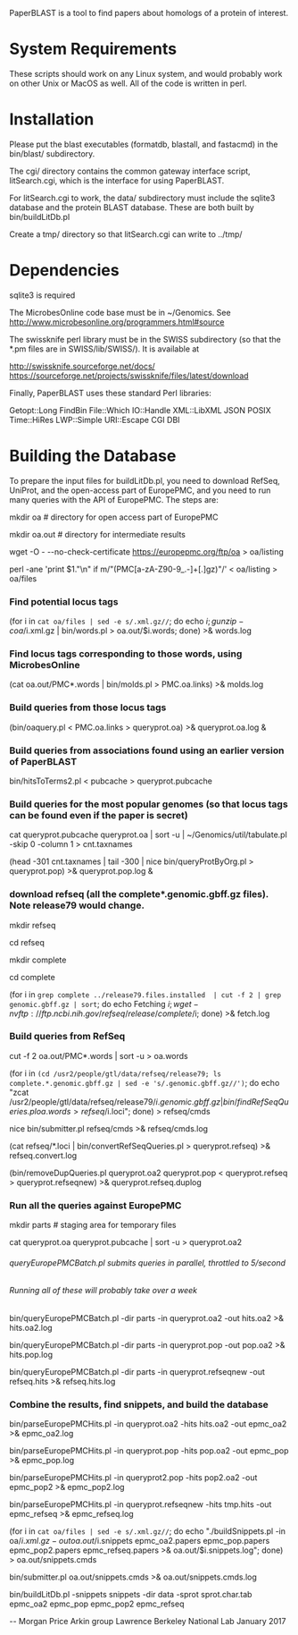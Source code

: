 PaperBLAST is a tool to find papers about homologs of a protein of interest.

# System Requirements

These scripts should work on any Linux system, and would probably work
on other Unix or MacOS as well. All of the code is written in perl.

# Installation

Please put the blast executables (formatdb,
blastall, and fastacmd) in the bin/blast/ subdirectory.

The cgi/ directory contains the common gateway interface script,
litSearch.cgi, which is the interface for using PaperBLAST.

For litSearch.cgi to work, the data/ subdirectory must include the
sqlite3 database and the protein BLAST database. These are both built
by bin/buildLitDb.pl

Create a tmp/ directory so that litSearch.cgi can write to ../tmp/

# Dependencies

sqlite3 is required

The MicrobesOnline code base must be in ~/Genomics. See
http://www.microbesonline.org/programmers.html#source

The swissknife perl library must be in the SWISS subdirectory (so that
the *.pm files are in SWISS/lib/SWISS/). It is available at

http://swissknife.sourceforge.net/docs/
https://sourceforge.net/projects/swissknife/files/latest/download

Finally, PaperBLAST uses these standard Perl libraries:

Getopt::Long
FindBin
File::Which
IO::Handle
XML::LibXML
JSON
POSIX
Time::HiRes
LWP::Simple
URI::Escape
CGI
DBI

# Building the Database

To prepare the input files for buildLitDb.pl, you need to download
RefSeq, UniProt, and the open-access part of EuropePMC, and you need
to run many queries with the API of EuropePMC. The steps are:

mkdir oa # directory for open access part of EuropePMC

mkdir oa.out # directory for intermediate results

wget -O - --no-check-certificate https://europepmc.org/ftp/oa > oa/listing

perl -ane 'print $1."\n" if m/"(PMC[a-zA-Z90-9_.-]+[.]gz)"/' < oa/listing > oa/files

### Find potential locus tags
(for i in `cat oa/files | sed -e s/.xml.gz//`; do echo $i; gunzip -c oa/$i.xml.gz | bin/words.pl > oa.out/$i.words; done) >& words.log

### Find locus tags corresponding to those words, using MicrobesOnline
(cat oa.out/PMC*.words | bin/moIds.pl > PMC.oa.links) >& moIds.log

### Build queries from those locus tags
(bin/oaquery.pl < PMC.oa.links > queryprot.oa) >& queryprot.oa.log &

### Build queries from associations found using an earlier version of PaperBLAST
bin/hitsToTerms2.pl < pubcache > queryprot.pubcache

### Build queries for the most popular genomes (so that locus tags can be found even if the paper is secret)
cat queryprot.pubcache queryprot.oa | sort -u | ~/Genomics/util/tabulate.pl -skip 0 -column 1 > cnt.taxnames

(head -301 cnt.taxnames | tail -300 | nice bin/queryProtByOrg.pl > queryprot.pop) >& queryprot.pop.log &

### download refseq (all the complete*.genomic.gbff.gz files). Note release79 would change.
mkdir refseq

cd refseq

mkdir complete

cd complete

(for i in `grep complete ../release79.files.installed  | cut -f 2 | grep genomic.gbff.gz | sort`; do echo Fetching $i; wget -nv ftp://ftp.ncbi.nih.gov/refseq/release/complete/$i; done) >& fetch.log

### Build queries from RefSeq
cut -f 2 oa.out/PMC*.words | sort -u > oa.words

(for i in `(cd /usr2/people/gtl/data/refseq/release79; ls complete.*.genomic.gbff.gz | sed -e 's/.genomic.gbff.gz//')`; do echo "zcat /usr2/people/gtl/data/refseq/release79/$i.genomic.gbff.gz | bin/findRefSeqQueries.pl oa.words > refseq/$i.loci"; done) > refseq/cmds

nice bin/submitter.pl refseq/cmds >& refseq/cmds.log

(cat refseq/*.loci | bin/convertRefSeqQueries.pl > queryprot.refseq) >& refseq.convert.log

(bin/removeDupQueries.pl queryprot.oa2 queryprot.pop < queryprot.refseq > queryprot.refseqnew) >& queryprot.refseq.duplog

### Run all the queries against EuropePMC

mkdir parts # staging area for temporary files

cat queryprot.oa queryprot.pubcache | sort -u > queryprot.oa2

###### queryEuropePMCBatch.pl submits queries in parallel, throttled to 5/second
###### Running all of these will probably take over a week
bin/queryEuropePMCBatch.pl -dir parts -in queryprot.oa2 -out hits.oa2 >& hits.oa2.log

bin/queryEuropePMCBatch.pl -dir parts -in queryprot.pop -out pop.oa2 >& hits.pop.log

bin/queryEuropePMCBatch.pl -dir parts -in queryprot.refseqnew -out refseq.hits >& refseq.hits.log

### Combine the results, find snippets, and build the database
bin/parseEuropePMCHits.pl -in queryprot.oa2 -hits hits.oa2 -out epmc_oa2 >& epmc_oa2.log

bin/parseEuropePMCHits.pl -in queryprot.pop -hits pop.oa2 -out epmc_pop >& epmc_pop.log

bin/parseEuropePMCHits.pl -in queryprot2.pop -hits pop2.oa2 -out epmc_pop2 >& epmc_pop2.log

bin/parseEuropePMCHits.pl -in queryprot.refseqnew -hits tmp.hits -out epmc_refseq >& epmc_refseq.log

(for i in `cat oa/files | sed -e s/.xml.gz//`; do echo "./buildSnippets.pl -in oa/$i.xml.gz -out oa.out/$i.snippets epmc_oa2.papers epmc_pop.papers epmc_pop2.papers epmc_refseq.papers >& oa.out/$i.snippets.log"; done) > oa.out/snippets.cmds

bin/submitter.pl oa.out/snippets.cmds >& oa.out/snippets.cmds.log

bin/buildLitDb.pl -snippets snippets -dir data -sprot sprot.char.tab epmc_oa2 epmc_pop epmc_pop2 epmc_refseq


-- Morgan Price
Arkin group
Lawrence Berkeley National Lab
January 2017
